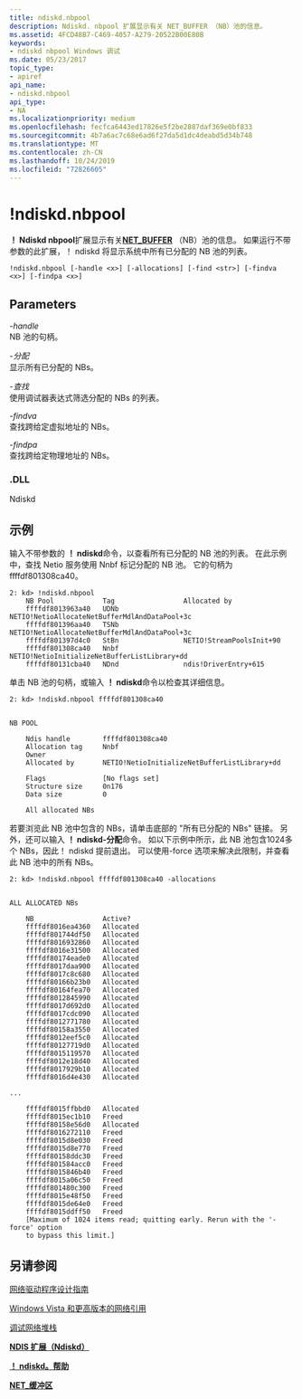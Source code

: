 ```yaml
---
title: ndiskd.nbpool
description: Ndiskd. nbpool 扩展显示有关 NET_BUFFER （NB）池的信息。
ms.assetid: 4FCD48B7-C469-4057-A279-20522B00E80B
keywords:
- ndiskd nbpool Windows 调试
ms.date: 05/23/2017
topic_type:
- apiref
api_name:
- ndiskd.nbpool
api_type:
- NA
ms.localizationpriority: medium
ms.openlocfilehash: fecfca6443ed17826e5f2be2887daf369e0bf833
ms.sourcegitcommit: 4b7a6ac7c68e6ad6f27da5d1dc4deabd5d34b748
ms.translationtype: MT
ms.contentlocale: zh-CN
ms.lasthandoff: 10/24/2019
ms.locfileid: "72826605"
---
```

# <a name="ndiskdnbpool"></a>!ndiskd.nbpool


**！ Ndiskd nbpool**扩展显示有关[**NET\_BUFFER**](https://docs.microsoft.com/windows-hardware/drivers/network/net-buffer-structure) （NB）池的信息。 如果运行不带参数的此扩展，！ ndiskd 将显示系统中所有已分配的 NB 池的列表。

```console
!ndiskd.nbpool [-handle <x>] [-allocations] [-find <str>] [-findva <x>] [-findpa <x>] 
```

## <a name="span-idparametersspanspan-idparametersspanspan-idparametersspanparameters"></a><span id="Parameters"></span><span id="parameters"></span><span id="PARAMETERS"></span>Parameters


<span id="_______-handle______"></span><span id="_______-HANDLE______"></span> *-handle*   
NB 池的句柄。

<span id="_______-allocations______"></span><span id="_______-ALLOCATIONS______"></span> *-分配*   
显示所有已分配的 NBs。

<span id="_______-find______"></span><span id="_______-FIND______"></span> *-查找*   
使用调试器表达式筛选分配的 NBs 的列表。

<span id="_______-findva______"></span><span id="_______-FINDVA______"></span> *-findva*   
查找跨给定虚拟地址的 NBs。

<span id="_______-findpa______"></span><span id="_______-FINDPA______"></span> *-findpa*   
查找跨给定物理地址的 NBs。

### <a name="span-iddllspanspan-iddllspandll"></a><span id="DLL"></span><span id="dll"></span>.DLL

Ndiskd

<a name="examples"></a>示例
--------

输入不带参数的 **！ ndiskd**命令，以查看所有已分配的 NB 池的列表。 在此示例中，查找 Netio 服务使用 Nnbf 标记分配的 NB 池。 它的句柄为 ffffdf801308ca40。

```console
2: kd> !ndiskd.nbpool
    NB Pool            Tag                 Allocated by                         
    ffffdf8013963a40   UDNb                NETIO!NetioAllocateNetBufferMdlAndDataPool+3c
    ffffdf801396aa40   TSNb                NETIO!NetioAllocateNetBufferMdlAndDataPool+3c
    ffffdf801397d4c0   StBn                NETIO!StreamPoolsInit+90
    ffffdf801308ca40   Nnbf                NETIO!NetioInitializeNetBufferListLibrary+dd
    ffffdf80131cba40   NDnd                ndis!DriverEntry+615
```

单击 NB 池的句柄，或输入 **！ ndiskd**命令以检查其详细信息。

```console
2: kd> !ndiskd.nbpool ffffdf801308ca40


NB POOL

    Ndis handle        ffffdf801308ca40
    Allocation tag     Nnbf
    Owner
    Allocated by       NETIO!NetioInitializeNetBufferListLibrary+dd

    Flags              [No flags set]
    Structure size     0n176
    Data size          0

    All allocated NBs
```

若要浏览此 NB 池中包含的 NBs，请单击底部的 "所有已分配的 NBs" 链接。 另外，还可以输入 **！ ndiskd-分配**命令。 如以下示例中所示，此 NB 池包含1024多个 NBs，因此！ ndiskd 提前退出。 可以使用-force 选项来解决此限制，并查看此 NB 池中的所有 NBs。

```console
2: kd> !ndiskd.nbpool ffffdf801308ca40 -allocations


ALL ALLOCATED NBs

    NB                 Active?                                                  
    ffffdf8016ea4360   Allocated
    ffffdf801744df50   Allocated
    ffffdf8016932860   Allocated
    ffffdf8016e31500   Allocated
    ffffdf80174eade0   Allocated
    ffffdf8017daa900   Allocated
    ffffdf8017c8c680   Allocated
    ffffdf80166b23b0   Allocated
    ffffdf80164fea70   Allocated
    ffffdf8012845990   Allocated
    ffffdf8017d692d0   Allocated
    ffffdf8017cdc090   Allocated
    ffffdf8012771780   Allocated
    ffffdf80158a3550   Allocated
    ffffdf8012eef5c0   Allocated
    ffffdf80127719d0   Allocated
    ffffdf8015119570   Allocated
    ffffdf8012e18d40   Allocated
    ffffdf8017929b10   Allocated
    ffffdf8016d4e430   Allocated

...

    ffffdf8015ffbbd0   Allocated
    ffffdf8015ec1b10   Freed
    ffffdf80158e56d0   Allocated
    ffffdf8016272110   Freed
    ffffdf8015d8e030   Freed
    ffffdf8015d8e770   Freed
    ffffdf80158ddc30   Freed
    ffffdf801584acc0   Freed
    ffffdf8015846b40   Freed
    ffffdf8015a06c50   Freed
    ffffdf801480c300   Freed
    ffffdf8015e48f50   Freed
    ffffdf8015de64e0   Freed
    ffffdf8015ddff50   Freed
    [Maximum of 1024 items read; quitting early. Rerun with the '-force' option
    to bypass this limit.]
```

## <a name="span-idsee_alsospansee-also"></a><span id="see_also"></span>另请参阅


[网络驱动程序设计指南](https://docs.microsoft.com/windows-hardware/drivers/network/index)

[Windows Vista 和更高版本的网络引用](https://docs.microsoft.com/windows-hardware/drivers/ddi/_netvista/)

[调试网络堆栈](https://go.microsoft.com/fwlink/p/?linkid=845311)

[**NDIS 扩展（Ndiskd）** ](ndis-extensions--ndiskd-dll-.md)

[ **！ ndiskd。帮助**](-ndiskd-help.md)

[**NET\_缓冲区**](https://docs.microsoft.com/windows-hardware/drivers/network/net-buffer-structure)

 

 






